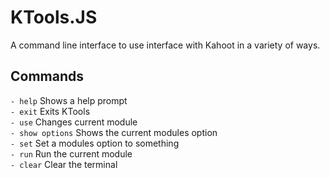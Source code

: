 # KTools.JS
A command line interface to use interface with Kahoot in a variety of ways.


## Commands
 `- help`         Shows a help prompt  
 `- exit`         Exits KTools  
 `- use`          Changes current module  
 `- show options` Shows the current modules option  
 `- set`          Set a modules option to something  
 `- run`          Run the current module  
 `- clear`        Clear the terminal  
